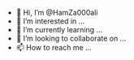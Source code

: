 - 👋 Hi, I’m @HamZa000ali
- 👀 I’m interested in ...
- 🌱 I’m currently learning ...
- 💞️ I’m looking to collaborate on ...
- 📫 How to reach me ...

<!---
HamZa000ali/HamZa000ali is a ✨ special ✨ repository because its `README.md` (this file) appears on your GitHub profile.
You can click the Preview link to take a look at your changes.
--->
